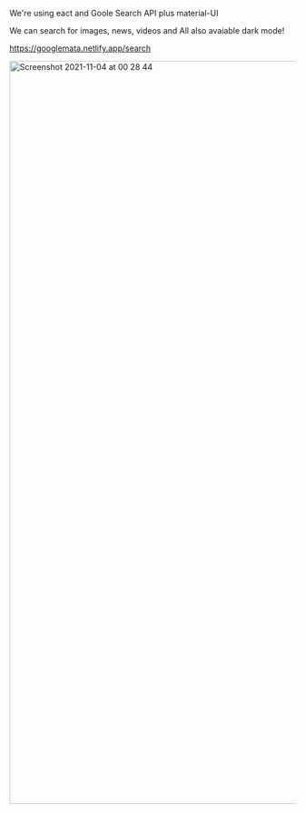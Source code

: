 We're using eact and Goole Search API plus material-UI

We can search for images, news, videos and All also avaiable dark mode!

https://googlemata.netlify.app/search

<img width="1310" alt="Screenshot 2021-11-04 at 00 28 44" src="https://user-images.githubusercontent.com/53528392/140232833-eee633c1-83ab-4ea7-95c3-1b341a823d26.png">
